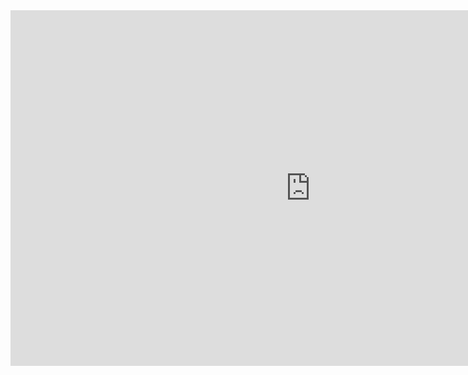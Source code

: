 <iframe src="https://docs.google.com/presentation/d/e/2PACX-1vQ1ymb1Zc1rTlf23ZhTyQ3TtQeS_GN7aksr6Zqy6D0Mh7XTPJ2UUdYdtisGSkdMVzEdnxnT-E2FmdFY/embed?start=false&loop=false&delayms=3000" frameborder="0" width="960" height="569" allowfullscreen="true" mozallowfullscreen="true" webkitallowfullscreen="true"></iframe>